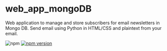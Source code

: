 # web_app_mongoDB
Web application to manage and store subscribers for email newsletters in Mongo DB. Send email using Python in HTML/CSS and plaintext from your email.

![npm](https://img.shields.io/npm/v/npm)
[![npm version](https://badge.fury.io/js/npm.svg)](https://badge.fury.io/js/npm)
